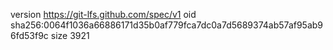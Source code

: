 version https://git-lfs.github.com/spec/v1
oid sha256:0064f1036a66886171d35b0af779fca7dc0a7d5689374ab57af95ab96fd53f9c
size 3921
